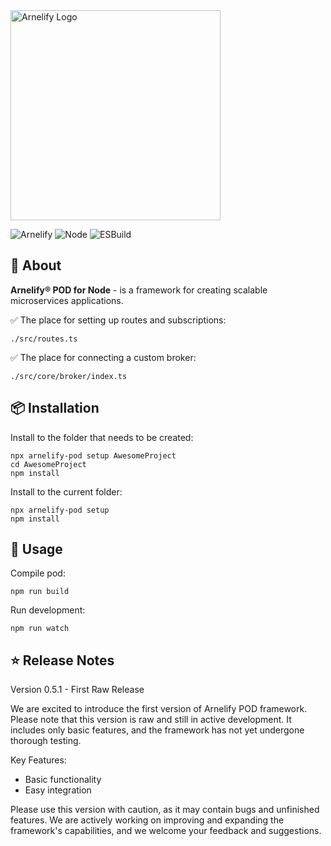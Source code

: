 <img src="https://static.wikia.nocookie.net/arnelify/images/c/c8/Arnelify-logo-2024.png/revision/latest?cb=20240701012515" style="width:336px;" alt="Arnelify Logo" />

![Arnelify](https://img.shields.io/badge/Arnelify%20POD%20for%20Node-0.5.1-blue) ![Node](https://img.shields.io/badge/Node-20.15.1-green) ![ESBuild](https://img.shields.io/badge/ESBuild-0.23.0-yellow)

## 🚀 About
**Arnelify® POD for Node** - is a framework for creating scalable microservices applications.

✅ The place for setting up routes and subscriptions:<br/>
```
./src/routes.ts
```
✅ The place for connecting a custom broker:<br/>
```
./src/core/broker/index.ts
```

## 📦 Installation
Install to the folder that needs to be created:
```
npx arnelify-pod setup AwesomeProject
cd AwesomeProject
npm install
```

Install to the current folder:
```
npx arnelify-pod setup
npm install
```

## 🎉 Usage
Compile pod:
```
npm run build
```
Run development:
```
npm run watch
```
## ⭐ Release Notes
Version 0.5.1 - First Raw Release

We are excited to introduce the first version of Arnelify POD framework. Please note that this version is raw and still in active development. It includes only basic features, and the framework has not yet undergone thorough testing.

Key Features:

* Basic functionality
* Easy integration

Please use this version with caution, as it may contain bugs and unfinished features. We are actively working on improving and expanding the framework's capabilities, and we welcome your feedback and suggestions.